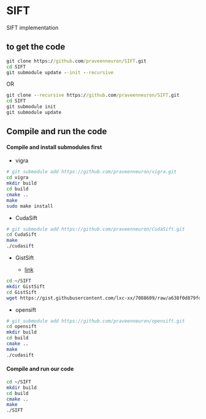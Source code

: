 # SIFT
SIFT implementation


## to get the code

```bat
git clone https://github.com/praveenneuron/SIFT.git
cd SIFT
git submodule update --init --recursive
```
OR

```bat
git clone --recursive https://github.com/praveenneuron/SIFT.git
cd SIFT
git submodule init
git submodule update
```

## Compile and run the code

#### Compile and install submodules first

+ vigra

```bash
# git submodule add https://github.com/praveenneuron/vigra.git
cd vigra
mkdir build
cd build
cmake ..
make
sudo make install
```


+ CudaSift

```bash
# git submodule add https://github.com/praveenneuron/CudaSift.git
cd CudaSift
make
./cudasift
```

+ GistSift

  + [link](https://gist.github.com/lxc-xx/7088609#file-sift-cpp)

```bash
cd ~/SIFT
mkdir GistSift
cd GistSift
wget https://gist.githubusercontent.com/lxc-xx/7088609/raw/a638f0d879fd39f7680c478503217a9e61e05c19/sift.cpp

```

+ opensift

```bash
# git submodule add https://github.com/praveenneuron/opensift.git
cd opensift
mkdir build
cd build
cmake ..
make
./cudasift
```


#### Compile and run our code

```bash
cd ~/SIFT
mkdir build
cd build
cmake ..
make
./SIFT
```
